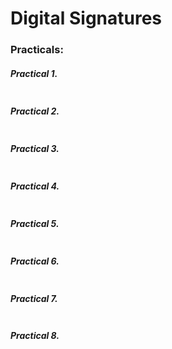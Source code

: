 # Digital Signatures

### Practicals:

##### Practical 1.

```java

```

##### Practical 2.

```java
```

##### Practical 3.

```java
```

##### Practical 4.

```java
```

##### Practical 5.

```java
```

##### Practical 6.

```java
```

##### Practical 7.

```java
```

##### Practical 8.

```java
```
